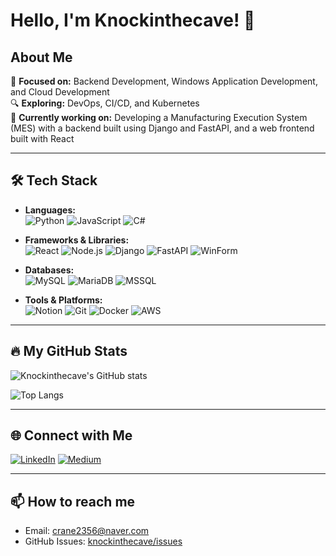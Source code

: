 # Hello, I'm Knockinthecave! 👋

## About Me

🎯 **Focused on:** Backend Development, Windows Application Development, and Cloud Development  
🔍 **Exploring:** DevOps, CI/CD, and Kubernetes  
🚀 **Currently working on:** Developing a Manufacturing Execution System (MES) with a backend built using Django and FastAPI, and a web frontend built with React

---

## 🛠️ Tech Stack

- **Languages:**  
  ![Python](https://img.shields.io/badge/-Python-3776AB?style=flat-square&logo=python&logoColor=white) 
  ![JavaScript](https://img.shields.io/badge/-JavaScript-F7DF1E?style=flat-square&logo=javascript&logoColor=black) 
  ![C#](https://img.shields.io/badge/-C%23-239120?style=flat-square&logo=c-sharp&logoColor=white)

- **Frameworks & Libraries:**  
  ![React](https://img.shields.io/badge/-React-61DAFB?style=flat-square&logo=react&logoColor=black) 
  ![Node.js](https://img.shields.io/badge/-Node.js-339933?style=flat-square&logo=node.js&logoColor=white) 
  ![Django](https://img.shields.io/badge/-Django-092E20?style=flat-square&logo=django&logoColor=white) 
  ![FastAPI](https://img.shields.io/badge/-FastAPI-009688?style=flat-square&logo=fastapi&logoColor=white)
  ![WinForm](https://img.shields.io/badge/-WinForm-0078D6?style=flat-square&logo=microsoft&logoColor=white)

- **Databases:**  
  ![MySQL](https://img.shields.io/badge/-MySQL-4479A1?style=flat-square&logo=mysql&logoColor=white) 
  ![MariaDB](https://img.shields.io/badge/-MariaDB-003545?style=flat-square&logo=mariadb&logoColor=white) 
  ![MSSQL](https://img.shields.io/badge/-MSSQL-CC2927?style=flat-square&logo=microsoft-sql-server&logoColor=white)

- **Tools & Platforms:**  
  ![Notion](https://img.shields.io/badge/-Notion-000000?style=flat-square&logo=notion&logoColor=white) 
  ![Git](https://img.shields.io/badge/-Git-F05032?style=flat-square&logo=git&logoColor=white) 
  ![Docker](https://img.shields.io/badge/-Docker-2496ED?style=flat-square&logo=docker&logoColor=white) 
  ![AWS](https://img.shields.io/badge/-AWS-232F3E?style=flat-square&logo=amazon-aws&logoColor=white)

---

## 🔥 My GitHub Stats

![Knockinthecave's GitHub stats](https://github-readme-stats.vercel.app/api?username=knockinthecave&show_icons=true&theme=radical)

![Top Langs](https://github-readme-stats.vercel.app/api/top-langs/?username=knockinthecave&layout=compact&theme=radical)

---

## 🌐 Connect with Me

[![LinkedIn](https://img.shields.io/badge/-LinkedIn-0A66C2?style=flat-square&logo=linkedin&logoColor=white)]([https://www.linkedin.com/in/knockinthecave](https://www.linkedin.com/in/성범-이-b97b19323/))
[![Medium](https://img.shields.io/badge/-Medium-12100E?style=flat-square&logo=medium&logoColor=white)](https://medium.com/@crane2356)

---

## 📫 How to reach me

- Email: crane2356@naver.com  
- GitHub Issues: [knockinthecave/issues](https://github.com/knockinthecave/knockinthecave/issues)
